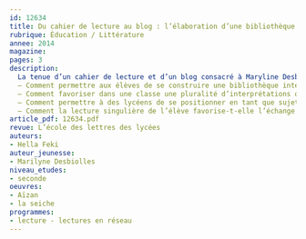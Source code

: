 ```yaml
---
id: 12634
title: Du cahier de lecture au blog : l’élaboration d’une bibliothèque intérieure
rubrique: Éducation / Littérature
annee: 2014
magazine: 
pages: 3
description: 
  La tenue d’un cahier de lecture et d’un blog consacré à Maryline Desbiolles a permis à des élèves de seconde de partager leurs travaux, mais également de progresser dans leurs apprentissages. Cette expérience a amené l’auteur de l’article à formaliser un certain nombre de questions de méthode transposables à toute classe :
  – Comment permettre aux élèves de se construire une bibliothèque intérieure grâce à une expérience de lecture en réseau ?
  – Comment favoriser dans une classe une pluralité d’interprétations qui prenne en compte les liens entre ces différentes lectures ?
  – Comment permettre à des lycéens de se positionner en tant que sujets-lecteurs autonomes, tout en échangeant sur leur manière d’appréhender  l’œuvre d’un auteur ?
  – Comment la lecture singulière de l’élève favorise-t-elle l’échange collectif ?
article_pdf: 12634.pdf
revue: L’école des lettres des lycées
auteurs:
- Hella Feki
auteur_jeunesse:
- Marilyne Desbiolles
niveau_etudes:
- seconde
oeuvres:
- Aïzan
- la seiche
programmes:
- lecture - lectures en réseau
---
```

